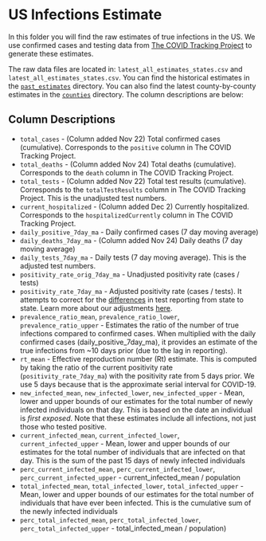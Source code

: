 # US Infections Estimate

In this folder you will find the raw estimates of true infections in the US. We use confirmed cases and testing data from [The COVID Tracking Project](https://covidtracking.com/data/download) to generate these estimates.

The raw data files are located in: `latest_all_estimates_states.csv` and `latest_all_estimates_states.csv`. You can find the historical estimates in the [`past_estimates`](past_estimates) directory. You can also find the latest county-by-county estimates in the [`counties`](counties) directory. The column descriptions are below:

## Column Descriptions

* `total_cases` - (Column added Nov 22) Total confirmed cases (cumulative). Corresponds to the `positive` column in The COVID Tracking Project. 
* `total_deaths` - (Column added Nov 24) Total deaths (cumulative). Corresponds to the `death` column in The COVID Tracking Project. 
* `total_tests` - (Column added Nov 22) Total test results (cumulative). Corresponds to the `totalTestResults` column in The COVID Tracking Project. This is the unadjusted test numbers.
* `current_hospitalized` - (Column added Dec 2) Currently hospitalized. Corresponds to the `hospitalizedCurrently` column in The COVID Tracking Project.
* `daily_positive_7day_ma` - Daily confirmed cases (7 day moving average)
* `daily_deaths_7day_ma` - (Column added Nov 24) Daily deaths (7 day moving average)
* `daily_tests_7day_ma` - Daily tests (7 day moving average). This is the adjusted test numbers.
* `positivity_rate_orig_7day_ma` - Unadjusted positivity rate (cases / tests)
* `positivity_rate_7day_ma` - Adjusted positivity rate (cases / tests). It attempts to correct for the [differences](https://covidtracking.com/about-data/total-tests) in test reporting from state to state. Learn more about our adjustments [here](https://covid19-projections.com/estimating-true-infections-revisited/#adjusted-test-positivity).
* `prevalence_ratio_mean`, `prevalence_ratio_lower`, `prevalence_ratio_upper` - Estimates the ratio of the number of true infections compared to confirmed cases. When multiplied with the daily confirmed cases (daily_positive_7day_ma), it provides an estimate of the true infections from ~10 days prior (due to the lag in reporting).
* `rt_mean` - Effective reproduction number (Rt) estimate. This is computed by taking the ratio of the current positivity rate (`positivity_rate_7day_ma`) with the positivity rate from 5 days prior. We use 5 days because that is the approximate serial interval for COVID-19.
* `new_infected_mean`, `new_infected_lower`, `new_infected_upper` - Mean, lower and upper bounds of our estimates for the total number of newly infected individuals on that day. This is based on the date an individual is *first exposed*. Note that these estimates include all infections, not just those who tested positive.
* `current_infected_mean`, `current_infected_lower`, `current_infected_upper` - Mean, lower and upper bounds of our estimates for the total number of individuals that are infected on that day. This is the sum of the past 15 days of newly infected individuals
* `perc_current_infected_mean`, `perc_current_infected_lower`, `perc_current_infected_upper` - current_infected_mean / population
* `total_infected_mean`, `total_infected_lower`, `total_infected_upper` - Mean, lower and upper bounds of our estimates for the total number of individuals that have ever been infected. This is the cumulative sum of the newly infected individuals
* `perc_total_infected_mean`, `perc_total_infected_lower`, `perc_total_infected_upper` - total_infected_mean / population)
